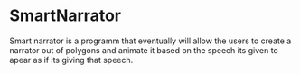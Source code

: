# SmartNarrator
Smart narrator is a programm that eventually will allow the users to create a narrator out of polygons and animate it based on the speech its given to apear as if its giving that speech.
